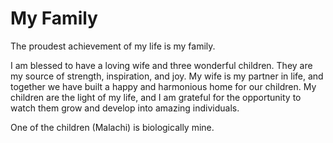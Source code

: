 # My Family

The proudest achievement of my life is my family.

I am blessed to have a loving wife and three wonderful children. They are my source of strength, inspiration, and joy. My wife is my partner in life, and together we have built a happy and harmonious home for our children. My children are the light of my life, and I am grateful for the opportunity to watch them grow and develop into amazing individuals.

One of the children (Malachi) is biologically mine.

